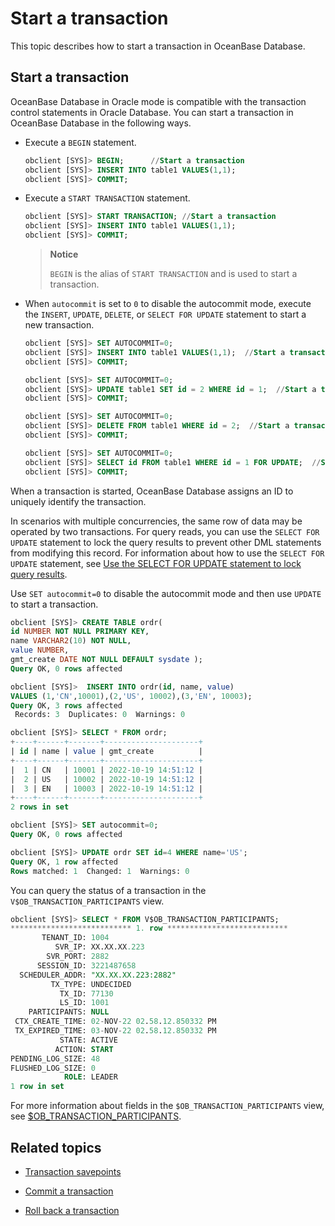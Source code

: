 # Start a transaction

This topic describes how to start a transaction in OceanBase Database. 

## Start a transaction

OceanBase Database in Oracle mode is compatible with the transaction control statements in Oracle Database. You can start a transaction in OceanBase Database in the following ways.

* Execute a `BEGIN` statement.

   ```sql
   obclient [SYS]> BEGIN;      //Start a transaction
   obclient [SYS]> INSERT INTO table1 VALUES(1,1);  
   obclient [SYS]> COMMIT;
   ```

* Execute a `START TRANSACTION` statement.

   ```sql
   obclient [SYS]> START TRANSACTION; //Start a transaction
   obclient [SYS]> INSERT INTO table1 VALUES(1,1);  
   obclient [SYS]> COMMIT;
   ```

   > **Notice**
   >
   > `BEGIN` is the alias of `START TRANSACTION` and is used to start a transaction. 

* When `autocommit` is set to `0` to disable the autocommit mode, execute the `INSERT`, `UPDATE`, `DELETE`, or `SELECT FOR UPDATE` statement to start a new transaction. 

   ```sql
   obclient [SYS]> SET AUTOCOMMIT=0;
   obclient [SYS]> INSERT INTO table1 VALUES(1,1);  //Start a transaction
   obclient [SYS]> COMMIT;

   obclient [SYS]> SET AUTOCOMMIT=0;
   obclient [SYS]> UPDATE table1 SET id = 2 WHERE id = 1;  //Start a transaction
   obclient [SYS]> COMMIT;

   obclient [SYS]> SET AUTOCOMMIT=0;
   obclient [SYS]> DELETE FROM table1 WHERE id = 2;  //Start a transaction
   obclient [SYS]> COMMIT;

   obclient [SYS]> SET AUTOCOMMIT=0;
   obclient [SYS]> SELECT id FROM table1 WHERE id = 1 FOR UPDATE;  //Start a transaction
   obclient [SYS]> COMMIT;
   ```

When a transaction is started, OceanBase Database assigns an ID to uniquely identify the transaction. 

In scenarios with multiple concurrencies, the same row of data may be operated by two transactions. For query reads, you can use the `SELECT FOR UPDATE` statement to lock the query results to prevent other DML statements from modifying this record. For information about how to use the `SELECT FOR UPDATE` statement, see [Use the SELECT FOR UPDATE statement to lock query results](../4.read-data-of-oracle-mode/8.use-operators-and-functions-in-query-of-oracle-mode/10.lock-query-result-select-for-update-of-oracle-mode.md). 

Use `SET autocommit=0` to disable the autocommit mode and then use `UPDATE` to start a transaction. 

```sql
obclient [SYS]> CREATE TABLE ordr(
id NUMBER NOT NULL PRIMARY KEY,
name VARCHAR2(10) NOT NULL,
value NUMBER,
gmt_create DATE NOT NULL DEFAULT sysdate );
Query OK, 0 rows affected

obclient [SYS]>  INSERT INTO ordr(id, name, value)
VALUES (1,'CN',10001),(2,'US', 10002),(3,'EN', 10003);
Query OK, 3 rows affected
 Records: 3  Duplicates: 0  Warnings: 0

obclient [SYS]> SELECT * FROM ordr;
+----+------+-------+---------------------+
| id | name | value | gmt_create          |
+----+------+-------+---------------------+
|  1 | CN   | 10001 | 2022-10-19 14:51:12 |
|  2 | US   | 10002 | 2022-10-19 14:51:12 |
|  3 | EN   | 10003 | 2022-10-19 14:51:12 |
+----+------+-------+---------------------+
2 rows in set

obclient [SYS]> SET autocommit=0;
Query OK, 0 rows affected

obclient [SYS]> UPDATE ordr SET id=4 WHERE name='US';
Query OK, 1 row affected
Rows matched: 1  Changed: 1  Warnings: 0
```

You can query the status of a transaction in the `V$OB_TRANSACTION_PARTICIPANTS` view. 

```sql
obclient [SYS]> SELECT * FROM V$OB_TRANSACTION_PARTICIPANTS;
*************************** 1. row ***************************
       TENANT_ID: 1004
          SVR_IP: XX.XX.XX.223
        SVR_PORT: 2882
      SESSION_ID: 3221487658
  SCHEDULER_ADDR: "XX.XX.XX.223:2882"
         TX_TYPE: UNDECIDED
           TX_ID: 77130
           LS_ID: 1001
    PARTICIPANTS: NULL
 CTX_CREATE_TIME: 02-NOV-22 02.58.12.850332 PM
 TX_EXPIRED_TIME: 03-NOV-22 02.58.12.850332 PM
           STATE: ACTIVE
          ACTION: START
PENDING_LOG_SIZE: 48
FLUSHED_LOG_SIZE: 0
            ROLE: LEADER
1 row in set
```

For more information about fields in the `$OB_TRANSACTION_PARTICIPANTS` view, see [$OB_TRANSACTION_PARTICIPANTS](../../../7.reference/5.system-reference/5.system-view-of-oracle-mode/3.performance-view-of-oracle-mode/49.v-ob_transaction_participants-of-oracle-mode.md). 

## Related topics

* [Transaction savepoints](3.transaction-savepoints-of-oracle-mode/1.mark-a-savepoint-of-oracle-mode.md)

* [Commit a transaction](4.submit-transaction-of-oracle-mode.md)

* [Roll back a transaction](5.roll-back-transactions-of-oracle-mode.md)
